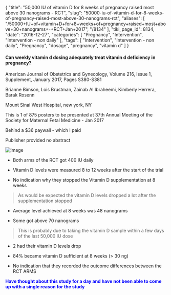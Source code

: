 {
    "title": "50,000 IU of vitamin D for 8 weeks of pregnancy raised most above 30 nanograms - RCT",
    "slug": "50000-iu-of-vitamin-d-for-8-weeks-of-pregnancy-raised-most-above-30-nanograms-rct",
    "aliases": [
        "/50000+IU+of+vitamin+D+for+8+weeks+of+pregnancy+raised+most+above+30+nanograms+-+RCT+Jan+2017",
        "/8134"
    ],
    "tiki_page_id": 8134,
    "date": "2016-12-27",
    "categories": [
        "Pregnancy",
        "Intervention",
        "Intervention - non daily"
    ],
    "tags": [
        "Intervention",
        "Intervention - non daily",
        "Pregnancy",
        "dosage",
        "pregnancy",
        "vitamin d"
    ]
}


#### Can weekly vitamin d dosing adequately treat vitamin d deficiency in pregnancy?

American Journal of Obstetrics and Gynecology, Volume 216, Issue 1, Supplement, January 2017, Pages S380-S381

Brianne Bimson, Lois Brustman, Zainab Al Ibraheemi, Kimberly Herrera, Barak Rosenn

Mount Sinai West Hospital, new york, NY

This is 1 of 875 posters to be presented at 37th Annual Meeting of the Society for Maternal Fetal Medicine - Jan 2017

Behind a $36 paywall - which I paid

Publisher provided no abstract

<img src="https://d378j1rmrlek7x.cloudfront.net/attachments/jpeg/pergnancy-50-000-iu-8-weeks.jpg" alt="image">

* Both arms of the RCT got 400 IU daily

* Vitamin D levels were measured 8 to 12 weeks after the start of the trial

* No indication why they stopped the Vitamin D supplementation at 8 weeks

> As would be expected the vitamin D levels dropped a lot after the supplementation stopped

* Average level achieved at 8 weeks was 48 nanograms

* Some got above 70 nanograms

> This is probably due to taking the vitamin D sample within a few days of the last 50,000 IU dose

* 2 had their vitamin D levels drop

* 84% became vitamin D sufficient  at 8 weeks (> 30 ng)

* No indication that they recorded  the outcome differences between the RCT ARMS

 **<span style="color:#00F;">Have thought about this study for a day and have not been able to come up with a single reason for the study</span>**
